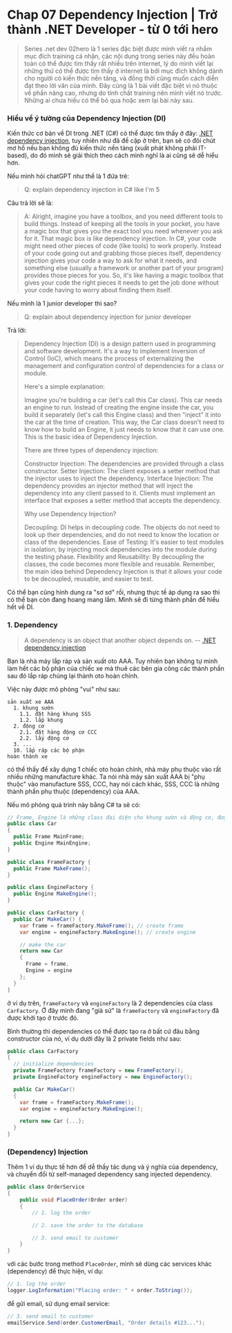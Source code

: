 # Chap 07 Dependency Injection | Trở thành .NET Developer - từ 0 tới hero

> Series .net dev 02hero là 1 series đặc biệt được mình viết ra nhắm mục đích training cá nhân, các nội dung trong series này đều hoàn toàn có thể được tìm thấy rất nhiều trên internet, lý do mình viết lại những thứ có thể được tìm thấy ở internet là bởi mục đích không dành cho người có kiến thức nền tảng, và đồng thời cũng muốn cách diễn đạt theo lời văn của mình. Đây cũng là 1 bài viết đặc biệt vì nó thuộc về phần nâng cao, nhưng do tính chất training nên mình viết nó trước. Những ai chưa hiểu có thể bỏ qua hoặc xem lại bài này sau.

### Hiểu về ý tưởng của Dependency Injection (DI)

Kiến thức cơ bản về DI trong .NET (C#) có thể được tìm thấy ở đây: [.NET dependency injection](https://learn.microsoft.com/en-us/dotnet/core/extensions/dependency-injection), tuy nhiên như đã đề cập
ở trên, bạn sẽ có đôi chút mơ hồ nếu bạn không đủ kiến thức nền tảng (xuất phát không phải IT-based), do đó mình sẽ giải thích theo cách mình nghĩ là ai cũng sẽ dễ hiểu hơn.

Nếu mình hỏi chatGPT như thể là 1 đứa trẻ:
> Q: explain dependency injection in C# like I'm 5

Câu trả lời sẽ là:
> A: Alright, imagine you have a toolbox, and you need different tools to build things. Instead of keeping all the tools in your pocket, you have a magic box that gives you the exact tool you need whenever you ask for it. That magic box is like dependency injection.
> In C#, your code might need other pieces of code (like tools) to work properly. Instead of your code going out and grabbing those pieces itself, dependency injection gives your code a way to ask for what it needs, and something else (usually a framework or another part of your program) provides those pieces for you.
> So, it's like having a magic toolbox that gives your code the right pieces it needs to get the job done without your code having to worry about finding them itself.

Nếu mình là 1 junior developer thì sao?
> Q: explain about dependency injection for junior developer

Trả lời:
> Dependency Injection (DI) is a design pattern used in programming and software development. It's a way to implement Inversion of Control (IoC), which means the process of externalizing the management and configuration control of dependencies for a class or module.
>
> Here's a simple explanation:
> 
> Imagine you're building a car (let's call this Car class). This car needs an engine to run. Instead of creating the engine inside the car, you build it separately (let's call this Engine class) and then "inject" it into the car at the time of creation. This way, the Car class doesn't need to know how to build an Engine, it just needs to know that it can use one. This is the basic idea of Dependency Injection.
> 
> There are three types of dependency injection:
> 
> Constructor Injection: The dependencies are provided through a class constructor.
> Setter Injection: The client exposes a setter method that the injector uses to inject the dependency.
> Interface Injection: The dependency provides an injector method that will inject the dependency into any client passed to it. Clients must implement an interface that exposes a setter method that accepts the dependency.
> 
> Why use Dependency Injection?
> 
> Decoupling: DI helps in decoupling code. The objects do not need to look up their dependencies, and do not need to know the location or class of the dependencies.
> Ease of Testing: It's easier to test modules in isolation, by injecting mock dependencies into the module during the testing phase.
> Flexibility and Reusability: By decoupling the classes, the code becomes more flexible and reusable.
> Remember, the main idea behind Dependency Injection is that it allows your code to be decoupled, reusable, and easier to test.

Có thể bạn cũng hình dung ra "sơ sơ" rồi, nhưng thực tế áp dụng ra sao thì có thể bạn còn đang hoang mang lắm. Mình sẽ đi từng thành phần để hiểu hết về DI.

### 1. Dependency

> A dependency is an object that another object depends on.
> -- [.NET dependency injection](https://learn.microsoft.com/en-us/dotnet/core/extensions/dependency-injection#:~:text=A%20dependency%20is%20an%20object%20that%20another%20object%20depends%20on.)

Bạn là nhà máy lắp ráp và sản xuất oto AAA. Tuy nhiên bạn không tự mình làm hết các bộ phận của chiếc xe mà thuê các bên gia công các thành phần sau đó lắp ráp chúng lại thành oto hoàn chỉnh.

Việc này được mô phỏng "vui" như sau:

```
sản xuất xe AAA
  1. khung sườn
    1.1. đặt hàng khung SSS
    1.2. lắp khung
  2. động cơ
    2.1. đặt hàng động cơ CCC
    2.2. lấy động cơ
  3. ...
  10. lắp ráp các bộ phận
hoàn thành xe
```

có thể thấy để xây dựng 1 chiếc oto hoàn chỉnh, nhà máy phụ thuộc vào rất nhiều những manufacture khác. Ta nói nhà máy sản xuất AAA bị "phụ thuộc" vào manufacture SSS, CCC, hay nói cách khác,
SSS, CCC là những thành phần phụ thuộc (dependency) của AAA.

Nếu mô phỏng quá trình này bằng C# ta sẽ có:

```cs
// Frame, Engine là những class đại diện cho khung sườn và động cơ, được giả sử là đã có sẵn
public class Car
{
  public Frame MainFrame;
  public Engine MainEngine;
}

public class FrameFactory {
  public Frame MakeFrame();
}

public class EngineFactory {
  public Engine MakeEngine();
}

public class CarFactory {
  public Car MakeCar() {
    var frame = frameFactory.MakeFrame(); // create frame
    var engine = engineFactory.MakeEngine(); // create engine

    // make the car
    return new Car
    {
      Frame = frame,
      Engine = engine
    };
  }
} 
```

ở ví dụ trên, `frameFactory` và `engineFactory` là 2 dependencies của class `CarFactory`. Ở đây mình đang "giả sử" là `frameFactory` và `engineFactory` đã được khởi tạo ở trước đó.

Bình thường thì dependencies có thể được tạo ra ở bất cứ đâu bằng constructor của nó, ví dụ dưới đây là 2 private fields như sau:

```cs
public class CarFactory
{
  // initialize dependencies
  private FrameFactory frameFactory = new FrameFactory();
  private EngineFactory engineFactory = new EngineFactory();

  public Car MakeCar()
  {
    var frame = frameFactory.MakeFrame();
    var engine = engineFactory.MakeEngine();

    return new Car {...};
  }
} 
```

### (Dependency) Injection

Thêm 1 ví dụ thực tế hơn để dễ thấy tác dụng và ý nghĩa của dependency, và chuyển đổi từ self-managed dependency sang injected dependency.

```cs
public class OrderService
{
    public void PlaceOrder(Order order)
    {
        // 1. log the order

        // 2. save the order to the database

        // 3. send email to customer
    }
}
```

với các bước trong method `PlaceOrder`, mình sẽ dùng các services khác (dependency) để thực hiện, ví dụ:

```cs
// 1. log the order
logger.LogInformation("Placing order: " + order.ToString());
```

để gửi email, sử dụng email service:

```cs
// 3. send email to customer
emailService.Send(order.CustomerEmail, "Order details #123...");
```

